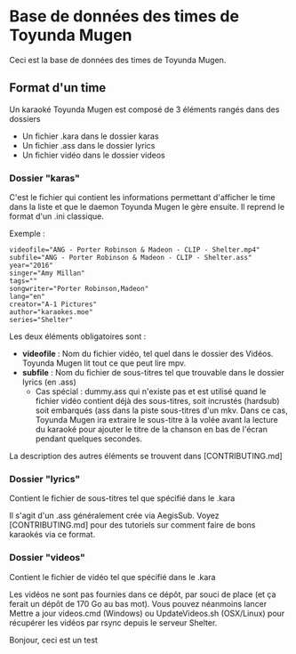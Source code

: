 ﻿# Base de données des times de Toyunda Mugen

Ceci est la base de données des times de Toyunda Mugen. 

## Format d'un time

Un karaoké Toyunda Mugen est composé de 3 éléments rangés dans des dossiers

* Un fichier .kara dans le dossier karas
* Un fichier .ass dans le dossier lyrics
* Un fichier vidéo dans le dossier videos

### Dossier "karas"

C'est le fichier qui contient les informations permettant d'afficher le time dans la liste et que le daemon Toyunda Mugen le gère ensuite. Il reprend le format d'un .ini classique.

Exemple :
```
videofile="ANG - Porter Robinson & Madeon - CLIP - Shelter.mp4"
subfile="ANG - Porter Robinson & Madeon - CLIP - Shelter.ass"
year="2016"
singer="Amy Millan"
tags=""
songwriter="Porter Robinson,Madeon"
lang="en"
creator="A-1 Pictures"
author="karaokes.moe"
series="Shelter"
```

Les deux éléments obligatoires sont :

* **videofile** : Nom du fichier vidéo, tel quel dans le dossier des Vidéos. Toyunda Mugen lit tout ce que peut lire mpv.
* **subfile** : Nom du fichier de sous-titres tel que trouvable dans le dossier lyrics (en .ass)
	* Cas spécial : dummy.ass qui n'existe pas et est utilisé quand le fichier vidéo contient déjà des sous-titres, soit incrustés (hardsub) soit embarqués (ass dans la piste sous-titres d'un mkv. Dans ce cas, Toyunda Mugen ira extraire le sous-titre à la volée avant la lecture du karaoké pour ajouter le titre de la chanson en bas de l'écran pendant quelques secondes.

La description des autres éléments se trouvent dans [CONTRIBUTING.md]

### Dossier "lyrics"

Contient le fichier de sous-titres tel que spécifié dans le .kara

Il s'agit d'un .ass généralement crée via AegisSub. Voyez [CONTRIBUTING.md] pour des tutoriels sur comment faire de bons karaokés via ce format.

### Dossier "videos"

Contient le fichier de vidéo tel que spécifié dans le .kara

Les vidéos ne sont pas fournies dans ce dépôt, par souci de place (et ça ferait un dépôt de 170 Go au bas mot). Vous pouvez néanmoins lancer Mettre a jour videos.cmd (Windows) ou UpdateVideos.sh (OSX/Linux) pour récupérer les vidéos par rsync depuis le serveur Shelter.

 Bonjour, ceci est un test